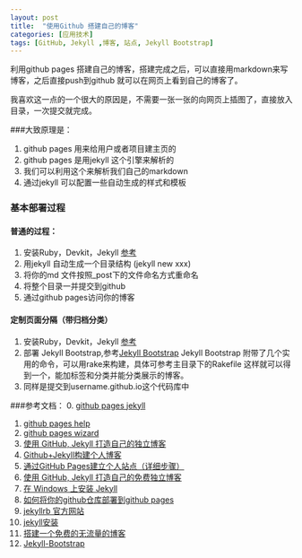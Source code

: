 ```yaml
---
layout: post
title:  "使用Github 搭建自己的博客"
categories: [应用技术]
tags: [GitHub, Jekyll ,博客, 站点, Jekyll Bootstrap]
---
```


利用github pages 搭建自己的博客，搭建完成之后，可以直接用markdown来写博客，之后直接push到github
就可以在网页上看到自己的博客了。

我喜欢这一点的一个很大的原因是，不需要一张一张的向网页上插图了，直接放入目录，一次提交就完成。

###大致原理是：  
1. github pages 用来给用户或者项目建主页的  
2. github pages 是用jekyll 这个引擎来解析的  
3. 我们可以利用这个来解析我们自己的markdown  
4. 通过jekyll 可以配置一些自动生成的样式和模板  

### 基本部署过程

#### 普通的过程：  
1. 安装Ruby，Devkit，Jekyll [参考][5]
2. 用jekyll 自动生成一个目录结构  (jekyll new xxx)
3. 将你的md 文件按照_post下的文件命名方式重命名  
4. 将整个目录一并提交到github  
5. 通过github pages访问你的博客  

#### 定制页面分隔（带归档分类）
1. 安装Ruby，Devkit，Jekyll [参考][5]
2. 部署 Jekyll Bootstrap,参考[Jekyll Bootstrap][11]
Jekyll Bootstrap 附带了几个实用的命令，可以用rake来构建，具体可参考主目录下的Rakefile
这样就可以得到一个，能加标签和分类并能分类展示的博客。
3. 同样是提交到username.github.io这个代码库中

###参考文档：
0. [github pages jekyll][-1]
1. [github pages help][0]
2. [github pages wizard][1]
1. [使用 GitHub, Jekyll 打造自己的独立博客][2]
2. [Github+Jekyll构建个人博客][3]
3. [通过GitHub Pages建立个人站点（详细步骤）][4]
4. [使用 GitHub, Jekyll 打造自己的免费独立博客][10]
4. [在 Windows 上安装 Jekyll][5]
5. [如何将你的github仓库部署到github pages][6]
6. [jekyllrb 官方网站][7]
7. [jekyll安装][8]
8. [搭建一个免费的无流量的博客][9]
9. [Jekyll-Bootstrap][11]

[0]: https://help.github.com/categories/github-pages-basics/ "github pages jekyll"
[-1]: https://help.github.com/articles/using-jekyll-with-pages/ "github pages help"
[1]: https://pages.github.com/ "github pages wizard" 
[2]: https://github.com/minixalpha/minixalpha.github.io/blob/source/_posts/2014-02-15-github-jekyll-markdown.md "使用 GitHub, Jekyll 打造自己的独立博客"
[3]: http://aboutchen.org/blog/blog-with-github-and-jekyll/ "Github+Jekyll构建个人博客"
[4]: http://www.cnblogs.com/purediy/archive/2013/03/07/2948892.html " 通过GitHub Pages建立个人站点（详细步骤）"
[5]: http://cn.yizeng.me/2013/05/10/setup-jekyll-on-windows/ "在 Windows 上安装 Jekyll"
[6]: http://os.51cto.com/art/201409/450260.htm " 如何将你的github仓库部署到github pages"
[7]: http://jekyllrb.com/docs/installation/ " jekyllrb 官方网站"
[8]: http://hustlei.github.io/2014/08/jekyll-install.html " jekyll安装"
[9]: http://www.ruanyifeng.com/blog/2012/08/blogging_with_jekyll.html " 搭建一个免费的无流量的博客"
[10]: http://blog.csdn.net/on_1y/article/details/19259435 "使用 GitHub, Jekyll 打造自己的免费独立博客"
[11]: https://github.com/plusjade/jekyll-bootstrap/ "Jekyll-Bootstrap"